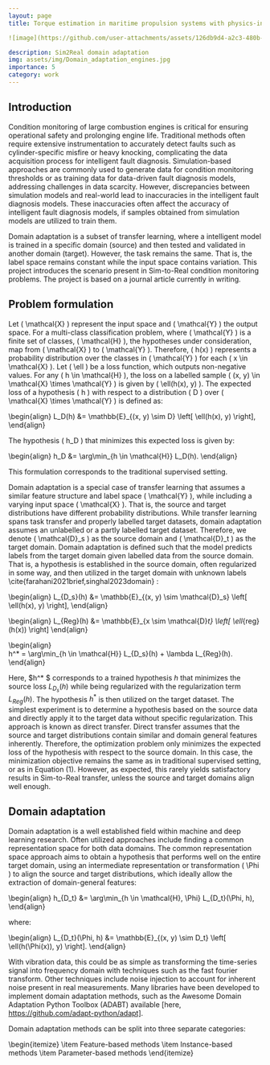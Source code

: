 ```yaml
---
layout: page
title: Torque estimation in maritime propulsion systems with physics-informed deep learning

![image](https://github.com/user-attachments/assets/126db9d4-a2c3-480b-bd79-a495e71c7d92)

description: Sim2Real domain adaptation
img: assets/img/Domain_adaptation_engines.jpg
importance: 5
category: work
---
```


## Introduction

Condition monitoring of large combustion engines is critical for ensuring operational safety and prolonging engine life. Traditional methods often require extensive instrumentation to accurately detect faults such as cylinder-specific misfire or heavy knocking, complicating the data acquisition process for intelligent fault diagnosis. Simulation-based approaches are commonly used to generate data for condition monitoring thresholds or as training data for data-driven fault diagnosis models, addressing challenges in data scarcity. However, discrepancies between simulation models and real-world lead to inaccuracies in the intelligent fault diagnosis models. These inaccuracies often affect the accuracy of intelligent fault diagnosis models, if samples obtained from simulation models are utilized to train them. 

Domain adaptation is a subset of transfer learning, where a intelligent model is trained in a specific domain (source) and then tested and validated in another domain (target). However, the task remains the same. That is, the label space remains constant while the input space contains variation. This project introduces the scenario present in Sim-to-Real condition monitoring problems. The project is based on a journal article currently in writing. 

## Problem formulation

Let \( \mathcal{X} \) represent the input space and \( \mathcal{Y} \) the output space. For a multi-class classification problem, where \( \mathcal{Y} \) is a finite set of classes, \( \mathcal{H} \), the hypotheses under consideration, map from \( \mathcal{X} \) to \( \mathcal{Y} \). Therefore, \( h(x) \) represents a probability distribution over the classes in \( \mathcal{Y} \) for each \( x \in \mathcal{X} \). Let \( \ell \) be a loss function, which outputs non-negative values. For any \( h \in \mathcal{H} \), the loss on a labelled sample \( (x, y) \in \mathcal{X} \times \mathcal{Y} \) is given by \( \ell(h(x), y) \). The expected loss of a hypothesis \( h \) with respect to a distribution \( D \) over \( \mathcal{X} \times \mathcal{Y} \) is defined as:

\begin{align}
    L_D(h) &= \mathbb{E}_{(x, y) \sim D} \left[ \ell(h(x), y) \right],
\end{align}

The hypothesis \( h_D \) that minimizes this expected loss is given by:

\begin{align}
    h_D &= \arg\min_{h \in \mathcal{H}} L_D(h).
\end{align}

This formulation corresponds to the traditional supervised setting. 

Domain adaptation is a special case of transfer learning that assumes a similar feature structure and label space \( \mathcal{Y} \), while including a varying input space \( \mathcal{X} \). That is, the source and target distributions have different probability distributions. While transfer learning spans task transfer and properly labelled target datasets, domain adaptation assumes an unlabelled or a partly labelled target dataset. Therefore, we denote \( \mathcal{D}_s \) as the source domain and \( \mathcal{D}_t \) as the target domain. Domain adaptation is defined such that the model predicts labels from the target domain given labelled data from the source domain. That is, a hypothesis is established in the source domain, often regularized in some way, and then utilized in the target domain with unknown labels \cite{farahani2021brief,singhal2023domain} :



\begin{align}
    L_{D_s}(h) &= \mathbb{E}_{(x, y) \sim \mathcal{D}_s} \left[ \ell(h(x), y) \right],
\end{align}

\begin{align}
    L_{Reg}(h) &= \mathbb{E}_{x \sim \mathcal{D}_t} \left[ \ell_{reg}(h(x)) \right]
\end{align}
    
\begin{align}   
    h^* = \arg\min_{h \in \mathcal{H}} L_{D_s}(h) + \lambda L_{Reg}(h).
\end{align}

Here, $h^* $ corresponds to a trained hypothesis $h$ that minimizes the source loss $L_{D_s}(h)$ while being regularized with the regularization term $L_{Reg}(h)$. The hypothesis $h^*$ is then utilized on the target dataset. The simplest experiment is to determine a hypothesis based on the source data and directly apply it to the target data without specific regularization. This approach is known as direct transfer. Direct transfer assumes that the source and target distributions contain similar and domain general features inherently. Therefore, the optimization problem only minimizes the expected loss of the hypothesis with respect to the source domain. In this case, the minimization objective remains the same as in traditional supervised setting, or as in Equation (1). However, as expected, this rarely yields satisfactory results in Sim-to-Real transfer, unless the source and target domains align well enough.

## Domain adaptation

Domain adaptation is a well established field within machine and deep learning research. Often utilized approaches include finding a common representation space for both data domains. The common representation space approach aims to obtain a hypothesis that performs well on the entire target domain, using an intermediate representation or transformation \( \Phi \) to align the source and target distributions, which ideally allow the extraction of domain-general features:

\begin{align}
    h_{D_t} &= \arg\min_{h \in \mathcal{H}, \Phi} L_{D_t}(\Phi, h),
\end{align}

where:

\begin{align}
    L_{D_t}(\Phi, h) &= \mathbb{E}_{(x, y) \sim D_t} \left[ \ell(h(\Phi(x)), y) \right].
\end{align}

With vibration data, this could be as simple as transforming the time-series signal into frequency domain with techniques such as the fast fourier transform. Other techniques include noise injection to account for inherent noise present in real measurements. Many libraries have been developed to implement domain adaptation methods, such as the Awesome Domain Adaptation Python Toolbox (ADABT) available [here, https://github.com/adapt-python/adapt].

Domain adaptation methods can be split into three separate categories:

\begin{itemize}
    \item Feature-based methods
    \item Instance-based methods
    \item Parameter-based methods
\end{itemize}
